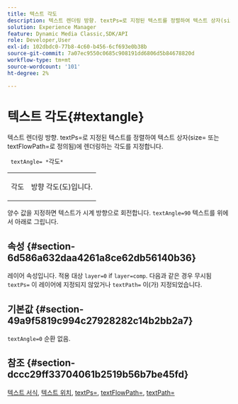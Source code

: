 ```yaml
---
title: 텍스트 각도
description: 텍스트 렌더링 방향. textPs=로 지정된 텍스트를 정렬하여 텍스트 상자(size= 또는 textFlowPath=로 정의됨)에 렌더링하는 각도를 지정합니다.
solution: Experience Manager
feature: Dynamic Media Classic,SDK/API
role: Developer,User
exl-id: 102dbdc0-77b8-4c60-b456-6cf693e0b38b
source-git-commit: 7a07ec9550c0685c908191dd6806d5b84678820d
workflow-type: tm+mt
source-wordcount: '101'
ht-degree: 2%

---
```


# 텍스트 각도{#textangle}

텍스트 렌더링 방향. textPs=로 지정된 텍스트를 정렬하여 텍스트 상자(size= 또는 textFlowPath=로 정의됨)에 렌더링하는 각도를 지정합니다.

` textAngle= *`각도`*`

<table id="simpletable_40832AC4B43A458CA69B225768124F58"> 
 <tr class="strow"> 
  <td class="stentry"> <p> <span class="varname"> 각도 </span> </p> </td> 
  <td class="stentry"> <p>방향 각도(도)입니다. </p> </td> 
 </tr> 
</table>

양수 값을 지정하면 텍스트가 시계 방향으로 회전합니다. `textAngle=90` 텍스트를 위에서 아래로 그립니다.

## 속성 {#section-6d586a632daa4261a8ce62db56140b36}

레이어 속성입니다. 적용 대상 `layer=0` if `layer=comp`. 다음과 같은 경우 무시됨 `textPs=` 이 레이어에 지정되지 않았거나 `textPath=` 이(가) 지정되었습니다.

## 기본값 {#section-49a9f5819c994c27928282c14b2bb2a7}

`textAngle=0` 순환 없음.

## 참조 {#section-dccc29ff33704061b2519b56b7be45fd}

[텍스트 서식](../../../../../is-api/http-ref/image-serving-api-ref/c-http-protocol-reference/c-text-formatting/c-text-formatting.md#concept-0d3136db7f6f49668274541cd4b6364c), [텍스트 위치](../../../../../is-api/http-ref/image-serving-api-ref/c-http-protocol-reference/c-text-formatting/r-text-positioning.md#reference-f647443d92914f4b89a7cc5a83267d87), [textPs=](../../../../../is-api/http-ref/image-serving-api-ref/c-http-protocol-reference/c-command-reference/r-textps.md#reference-4209a2a6169f44278da2647cfb0cd767), [textFlowPath=](../../../../../is-api/http-ref/image-serving-api-ref/c-http-protocol-reference/c-command-reference/r-textflowpath.md#reference-0b8d9493d71342f0b6a64a6d221584ef), [textPath=](../../../../../is-api/http-ref/image-serving-api-ref/c-http-protocol-reference/c-command-reference/r-textpath.md#reference-b09cc0902dff4725bdb54d5da4076ccd)
